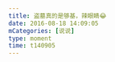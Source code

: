 ```yaml
---
title: 盗墓真的是够基，辣眼睛😂
date: 2016-08-18 14:09:05
mCategories: [说说]
type: moment
time: t140905
---
```


<div id="pics-20160818140905"></div>

<script src="/lib/moment/pics.js"></script>
<script>
var data = [
    {"link": "2016-08-18_000000.jpeg", "type": "shuoshuo"}
];
picsRender(data, "pics-20160818140905");
</script>
